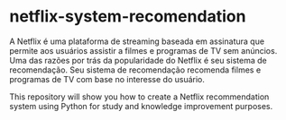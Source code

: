 # netflix-system-recomendation

A Netflix é uma plataforma de streaming baseada em assinatura que permite aos usuários assistir a filmes e programas de TV sem anúncios. Uma das razões por trás da popularidade do Netflix é seu sistema de recomendação. Seu sistema de recomendação recomenda filmes e programas de TV com base no interesse do usuário.

This repository will show you how to create a Netflix recommendation system using Python for study and knowledge improvement purposes.
